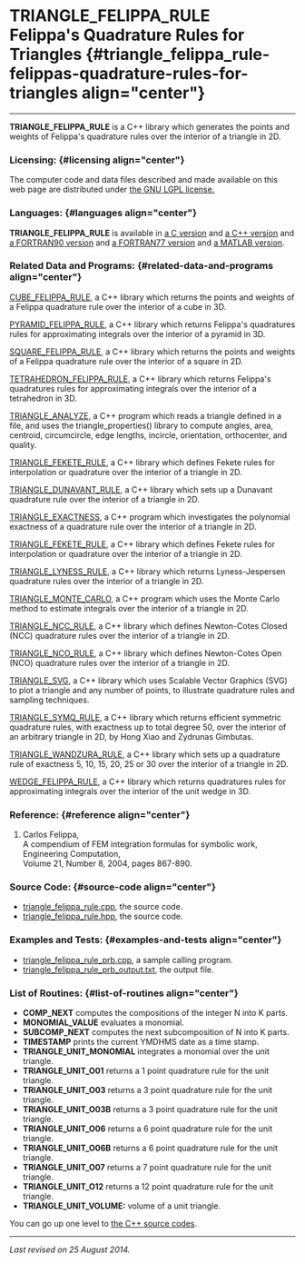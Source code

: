 TRIANGLE\_FELIPPA\_RULE\
Felippa's Quadrature Rules for Triangles {#triangle_felippa_rule-felippas-quadrature-rules-for-triangles align="center"}
========================================

------------------------------------------------------------------------

**TRIANGLE\_FELIPPA\_RULE** is a C++ library which generates the points
and weights of Felippa's quadrature rules over the interior of a
triangle in 2D.

### Licensing: {#licensing align="center"}

The computer code and data files described and made available on this
web page are distributed under [the GNU LGPL
license.](../../txt/gnu_lgpl.txt)

### Languages: {#languages align="center"}

**TRIANGLE\_FELIPPA\_RULE** is available in [a C
version](../../c_src/triangle_felippa_rule/triangle_felippa_rule.html)
and [a C++
version](../../cpp_src/triangle_felippa_rule/triangle_felippa_rule.html)
and [a FORTRAN90
version](../../f_src/triangle_felippa_rule/triangle_felippa_rule.html)
and [a FORTRAN77
version](../../f77_src/triangle_felippa_rule/triangle_felippa_rule.html)
and [a MATLAB
version](../../m_src/triangle_felippa_rule/triangle_felippa_rule.html).

### Related Data and Programs: {#related-data-and-programs align="center"}

[CUBE\_FELIPPA\_RULE](../../cpp_src/cube_felippa_rule/cube_felippa_rule.html),
a C++ library which returns the points and weights of a Felippa
quadrature rule over the interior of a cube in 3D.

[PYRAMID\_FELIPPA\_RULE](../../cpp_src/pyramid_felippa_rule/pyramid_felippa_rule.html),
a C++ library which returns Felippa's quadratures rules for
approximating integrals over the interior of a pyramid in 3D.

[SQUARE\_FELIPPA\_RULE](../../cpp_src/square_felippa_rule/square_felippa_rule.html),
a C++ library which returns the points and weights of a Felippa
quadrature rule over the interior of a square in 2D.

[TETRAHEDRON\_FELIPPA\_RULE](../../cpp_src/tetrahedron_felippa_rule/tetrahedron_felippa_rule.html),
a C++ library which returns Felippa's quadratures rules for
approximating integrals over the interior of a tetrahedron in 3D.

[TRIANGLE\_ANALYZE](../../cpp_src/triangle_analyze/triangle_analyze.html),
a C++ program which reads a triangle defined in a file, and uses the
triangle\_properties() library to compute angles, area, centroid,
circumcircle, edge lengths, incircle, orientation, orthocenter, and
quality.

[TRIANGLE\_FEKETE\_RULE](../../cpp_src/triangle_fekete_rule/triangle_fekete_rule.html),
a C++ library which defines Fekete rules for interpolation or quadrature
over the interior of a triangle in 2D.

[TRIANGLE\_DUNAVANT\_RULE](../../cpp_src/triangle_dunavant_rule/triangle_dunavant_rule.html),
a C++ library which sets up a Dunavant quadrature rule over the interior
of a triangle in 2D.

[TRIANGLE\_EXACTNESS](../../cpp_src/triangle_exactness/triangle_exactness.html),
a C++ program which investigates the polynomial exactness of a
quadrature rule over the interior of a triangle in 2D.

[TRIANGLE\_FEKETE\_RULE](../../cpp_src/triangle_fekete_rule/triangle_fekete_rule.html),
a C++ library which defines Fekete rules for interpolation or quadrature
over the interior of a triangle in 2D.

[TRIANGLE\_LYNESS\_RULE](../../cpp_src/triangle_lyness_rule/triangle_lyness_rule.html),
a C++ library which returns Lyness-Jespersen quadrature rules over the
interior of a triangle in 2D.

[TRIANGLE\_MONTE\_CARLO](../../cpp_src/triangle_monte_carlo/triangle_monte_carlo.html),
a C++ program which uses the Monte Carlo method to estimate integrals
over the interior of a triangle in 2D.

[TRIANGLE\_NCC\_RULE](../../cpp_src/triangle_ncc_rule/triangle_ncc_rule.html),
a C++ library which defines Newton-Cotes Closed (NCC) quadrature rules
over the interior of a triangle in 2D.

[TRIANGLE\_NCO\_RULE](../../cpp_src/triangle_nco_rule/triangle_nco_rule.html),
a C++ library which defines Newton-Cotes Open (NCO) quadrature rules
over the interior of a triangle in 2D.

[TRIANGLE\_SVG](../../cpp_src/triangle_svg/triangle_svg.html), a C++
library which uses Scalable Vector Graphics (SVG) to plot a triangle and
any number of points, to illustrate quadrature rules and sampling
techniques.

[TRIANGLE\_SYMQ\_RULE](../../cpp_src/triangle_symq_rule/triangle_symq_rule.html),
a C++ library which returns efficient symmetric quadrature rules, with
exactness up to total degree 50, over the interior of an arbitrary
triangle in 2D, by Hong Xiao and Zydrunas Gimbutas.

[TRIANGLE\_WANDZURA\_RULE](../../cpp_src/triangle_wandzura_rule/triangle_wandzura_rule.html),
a C++ library which sets up a quadrature rule of exactness 5, 10, 15,
20, 25 or 30 over the interior of a triangle in 2D.

[WEDGE\_FELIPPA\_RULE](../../cpp_src/wedge_felippa_rule/wedge_felippa_rule.html),
a C++ library which returns quadratures rules for approximating
integrals over the interior of the unit wedge in 3D.

### Reference: {#reference align="center"}

1.  Carlos Felippa,\
    A compendium of FEM integration formulas for symbolic work,\
    Engineering Computation,\
    Volume 21, Number 8, 2004, pages 867-890.

### Source Code: {#source-code align="center"}

-   [triangle\_felippa\_rule.cpp](triangle_felippa_rule.cpp), the source
    code.
-   [triangle\_felippa\_rule.hpp](triangle_felippa_rule.hpp), the source
    code.

### Examples and Tests: {#examples-and-tests align="center"}

-   [triangle\_felippa\_rule\_prb.cpp](triangle_felippa_rule_prb.cpp), a
    sample calling program.
-   [triangle\_felippa\_rule\_prb\_output.txt](triangle_felippa_rule_prb_output.txt),
    the output file.

### List of Routines: {#list-of-routines align="center"}

-   **COMP\_NEXT** computes the compositions of the integer N into K
    parts.
-   **MONOMIAL\_VALUE** evaluates a monomial.
-   **SUBCOMP\_NEXT** computes the next subcomposition of N into K
    parts.
-   **TIMESTAMP** prints the current YMDHMS date as a time stamp.
-   **TRIANGLE\_UNIT\_MONOMIAL** integrates a monomial over the unit
    triangle.
-   **TRIANGLE\_UNIT\_O01** returns a 1 point quadrature rule for the
    unit triangle.
-   **TRIANGLE\_UNIT\_O03** returns a 3 point quadrature rule for the
    unit triangle.
-   **TRIANGLE\_UNIT\_O03B** returns a 3 point quadrature rule for the
    unit triangle.
-   **TRIANGLE\_UNIT\_O06** returns a 6 point quadrature rule for the
    unit triangle.
-   **TRIANGLE\_UNIT\_O06B** returns a 6 point quadrature rule for the
    unit triangle.
-   **TRIANGLE\_UNIT\_O07** returns a 7 point quadrature rule for the
    unit triangle.
-   **TRIANGLE\_UNIT\_O12** returns a 12 point quadrature rule for the
    unit triangle.
-   **TRIANGLE\_UNIT\_VOLUME:** volume of a unit triangle.

You can go up one level to [the C++ source codes](../cpp_src.html).

------------------------------------------------------------------------

*Last revised on 25 August 2014.*
